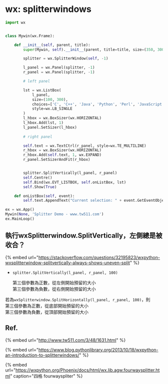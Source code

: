 # wx: splitterwindows

```python
import wx


class Mywin(wx.Frame):

    def __init__(self, parent, title):
        super(Mywin, self).__init__(parent, title=title, size=(350, 300))

        splitter = wx.SplitterWindow(self, -1)

        l_panel = wx.Panel(splitter, -1)
        r_panel = wx.Panel(splitter, -1)

        # left panel

        lst = wx.ListBox(
            l_panel,
            size=(100, 300),
            choices=['C', 'C++', 'Java', 'Python', 'Perl', 'JavaScript', 'PHP', 'VB.NET', 'C#'],
            style=wx.LB_SINGLE
        )
        l_hbox = wx.BoxSizer(wx.HORIZONTAL)
        l_hbox.Add(lst, 1)
        l_panel.SetSizer(l_hbox)
        
        # right panel

        self.text = wx.TextCtrl(r_panel, style=wx.TE_MULTILINE)
        r_hbox = wx.BoxSizer(wx.HORIZONTAL)
        r_hbox.Add(self.text, 1, wx.EXPAND)
        r_panel.SetSizerAndFit(r_hbox)


        splitter.SplitVertically(l_panel, r_panel)
        self.Centre()
        self.Bind(wx.EVT_LISTBOX, self.onListBox, lst)
        self.Show(True)

    def onListBox(self, event):
        self.text.AppendText("Current selection: " + event.GetEventObject().GetStringSelection() + "\n")

ex = wx.App()
Mywin(None, 'Splitter Demo - www.tw511.com')
ex.MainLoop()
```

## 執行wxSplitterwindow.SplitVertically，左側總是被收合？

{% embed url="https://stackoverflow.com/questions/32195823/wxpython-wxsplitterwindow-splitvertically-always-shows-uneven-split" %}

* `splitter.SplitVertically(l_panel, r_panel, 100)`

  第三個參數為正數，從左側開始預留的大小  
  第三個參數為負數，從右側開始預留的大小

若為`wxSplitterwindow.SplitHorizontally(l_panel, r_panel, 100)`，則  
第三個參數為正數，從底部開始預留的大小  
第三個參數為負數，從頂部開始預留的大小

## Ref.

{% embed url="http://www.tw511.com/3/48/1631.html" %}



{% embed url="https://www.blog.pythonlibrary.org/2013/10/18/wxpython-an-introduction-to-splitterwindows/" %}

{% embed url="https://wxpython.org/Phoenix/docs/html/wx.lib.agw.fourwaysplitter.html" caption="四格 fourwayspliter" %}









